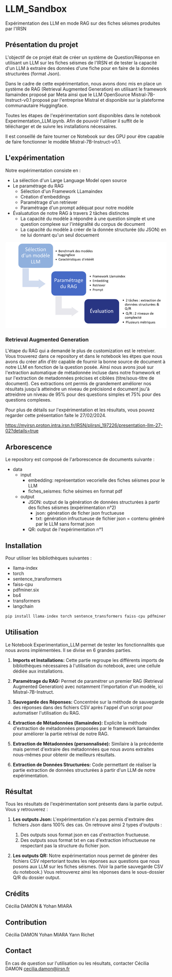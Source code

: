 # LLM_Sandbox

Expérimentation des LLM en mode RAG sur des fiches séismes produites par l'IRSN

## Présentation du projet

L'objectif de ce projet était de créer un système de Question/Réponse en utilisant un LLM sur les fiches séismes de l'IRSN et de tester la capacité d'un LLM à extraire des données d'une fiche pour en faire de la données structurées (format Json).

Dans le cadre de cette expérimentation, nous avons donc mis en place un système de RAG (Retrieval Augmented Generation) en utilisant le framework llamaindex proposé par Meta ainsi que le LLM OpenSource Mistral-7B-Instruct-v0.1 proposé par l'entreprise Mistral et disponible sur la plateforme communautaire Huggingface.

Toutes les étapes de l'expérimentation sont disponibles dans le notebook Experimentation_LLM.ipynb. Afin de pouvoir l'utiliser il suffit de le télécharger et de suivre les installations nécessaires.

Il est conseillé de faire tourner ce Notebook sur des GPU pour être capable de faire fonctionner le modèle Mistral-7B-Instruct-v0.1.


## L'expérimentation

Notre expérimentation consiste en :
- La sélection d'un Large Language Model open source
- Le paramétrage du RAG
  - Sélection d'un Framework LLamaindex
  - Création d'embeddings
  - Paramétrage d'un retriever
  - Paramétrage d'un prompt adéquat pour notre modèle
- Évaluatution de notre RAG à travers 2 tâches distinctes
  - La capacité du modèle à répondre à une question simple et une question complexe sur l'intégralité du corpus de document
  - La capacité du modèle à créer de la donnée structurée (du JSON) en ne lui donnant qu'un seul docuement

  
![Texte alternatif](/data/Image3.png "Expérimentation")

### Retrieval Augmented Generation
L'étape du RAG qui a demandé le plus de customization est le retreiver. 
Vous trouverez dans ce repository et dans le notebook les étpes que nous avons du créer afin d'êtr capable de fournir la bonne source de document à notre LLM en fonction de la question posée.
Ainsi nous avons joué sur l'extraction automatique de métadonnée incluse dans notre framework et sur l'extraction de metadonnées précises et ciblées (titre/sous-titre de document).
Ces extractions ont permis de grandement améliorer nos résultats jusqu'à atteindre un niveau de précisiond e document jsu'à  attreidnre un niveau de 95% pour des questions simples et 75% pour des questions complexes.

Pour plus de détails sur l'expérimentation et les résultats, vous pouvez regarder cette présentation faite le 27/02/2024.

https://myirsn.proton.intra.irsn.fr/IRSN/plirsni_197226/presentation-llm-27-02?details=true

## Arborescence

Le repository est composé de l'arborescence de documents suivante :

- data
  - input
    - embedding: représentation vecorielle des fiches séismes pour le LLM
    - fiches_seismes: fiche sésimes en format pdf
  - output
    - JSON: output de la génération de données structurées à partir des fiches séismes (expérimentation n°2)
      - json: génération de ficher json fructueuse
      - txt: génération infructueuse de fichier json = contenu généré par le LLM sans format json
    - QR: output de l'expérimentation n°1







## Installation

Pour utiliser les bibliothèques suivantes :
- llama-index
- torch
- sentence_transformers
- faiss-cpu
- pdfminer.six
- bs4
- transformers
- langchain

```python
pip install llama-index torch sentence_transformers faiss-cpu pdfminer.six bs4 transformers langchain
```


## Utilisation

Le Notebook Experimentation_LLM permet de tester les fonctionnalités que nous avons implémentées. Il se divise en 6 grandes parties.

1. **Imports et Installations:** Cette partie regroupe les différents imports de bibliothèques nécessaires à l'utilisation du notebook, avec une cellule dédiée aux installations.

2. **Paramétrage du RAG:** Permet de paramétrer un premier RAG (Retrieval Augmented Generation) avec notamment l'importation d'un modèle, ici Mistral-7B-Instruct.

3. **Sauvegarde des Réponses:** Concentrée sur la méthode de sauvegarde des réponses dans des fichiers CSV après l'appel d'un script pour automatiser l'utilisation du RAG.

4. **Extraction de Métadonnées (llamaindex):** Explicite la méthode d'extraction de métadonnées proposées par le framework llamaindex pour améliorer la partie retrival de notre RAG.

5. **Extraction de Métadonnées (personnalisée):** Similaire à la précédente mais permet d'extraire des métadonnées que nous avons extraites nous-mêmes pour obtenir de meilleurs résultats.

6. **Extraction de Données Structurées:** Code permettant de réaliser la partie extraction de données structurées à partir d'un LLM de notre expérimentation.

## Résultat

Tous les résultats de l'expérimentation sont présents dans la partie output. Vous y retrouverez :

1. **Les outputs Json:** L'expérimentation n'a pas permis d'extraire des fichiers Json dans 100% des cas. On retrouve ainsi 2 types d'outputs :
   1. Des outputs sous format json en cas d'extraction fructueuse.
   2. Des outputs sous format txt en cas d'extraction infructueuse ne respectant pas la structure du fichier json.

2. **Les outputs QR:** Notre expérimentation nous permet de générer des fichiers CSV répertoriant toutes les réponses aux questions que nous posons aux LLM sur les fiches séismes. (Voir la partie sauvegarde CSV du notebook.) Vous retrouverez ainsi les réponses dans le sous-dossier Q/R du dossier output.


## Crédits

Cécilia DAMON & Yohan MIARA

## Contribution

Cécilia DAMON
Yohan MIARA
Yann Richet

## Contact
En cas de question sur l'utilisation ou les résultats, contacter Cécilia DAMON cecilia.damon@irsn.fr


